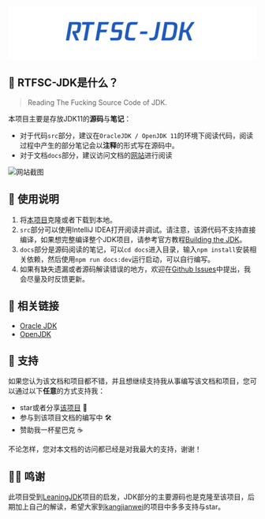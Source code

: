 <div align="center">
  <img src="./assets/rtfsc-jdk-icon.png" alt="RTFSC-JDK Icon">
</div>

## 🥳 RTFSC-JDK是什么？

> Reading The Fucking Source Code of JDK.

本项目主要是存放JDK11的**源码**与**笔记**：

* 对于代码`src`部分，建议在`OracleJDK / OpenJDK 11`的环境下阅读代码，阅读过程中产生的部分笔记会以**注释**的形式写在源码中。
* 对于文档`docs`部分，建议访问文档的[网站]()进行阅读

![网站截图](https://i.loli.net/2021/01/17/L2b6moOfSvx7cnz.png)

## 📝 使用说明

1. 将[本项目](https://github.com/HurleyJames/RTFSC-JDK)克隆或者下载到本地。
2. `src`部分可以使用IntelliJ IDEA打开阅读并调试。请注意，该源代码不支持直接编译，如果想完整编译整个JDK项目，请参考官方教程[Building the JDK](https://hg.openjdk.java.net/jdk/jdk11/raw-file/tip/doc/building.html)。
3. `docs`部分是源码阅读的笔记，可以`cd docs`进入目录，输入`npm install`安装相关依赖，然后使用`npm run docs:dev`运行启动，可以自行编写。
4. 如果有缺失遗漏或者源码解读错误的地方，欢迎在[Github Issues](https://github.com/HurleyJames/RTFSC-JDK/issues)中提出，我会尽量及时反馈更新。

## 🔗 相关链接

* [Oracle JDK](https://www.oracle.com/java/technologies/oracle-java-archive-downloads.html)
* [OpenJDK](http://jdk.java.net/archive/)

## 💖 支持

如果您认为该文档和项目都不错，并且想继续支持我从事编写该文档和项目，您可以通过以下**任意**的方式支持我：

* star或者分享[该项目](https://github.com/HurleyJames/RTFSC-JDK) 🌟
* 参与到该项目文档的编写中 🛠
* 赞助我一杯星巴克 ☕️

不论怎样，您对本文档的访问都已经是对我最大的支持，谢谢！

## 🙇‍♂️ 鸣谢

此项目受到[LeaningJDK](https://github.com/kangjianwei/LearningJDK)项目的启发，JDK部分的主要源码也是克隆至该项目，后期加上自己的解读，希望大家到[kangjianwei](https://github.com/kangjianwei)的项目中多多支持与star。